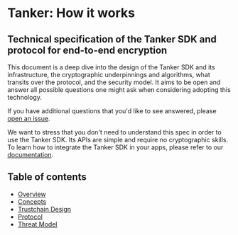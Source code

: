 # Tanker: How it works
## Technical specification of the Tanker SDK and protocol for end-to-end encryption

This document is a deep dive into the design of the Tanker SDK and its infrastructure, the cryptographic underpinnings and algorithms, what transits over the protocol, and the security model. It aims to be open and answer all possible questions one might ask when considering adopting this technology.

If you have additional questions that you'd like to see answered, please [open an issue](/issues/new).

We want to stress that you don't need to understand this spec in order to use the Tanker SDK. Its APIs are simple and require no cryptographic skills. To learn how to integrate the Tanker SDK in your apps, please refer to our [documentation](https://tanker.io/docs).

## Table of contents

* [Overview](overview.md)
* [Concepts](concepts.md)
* [Trustchain Design](trustchain_design.md)
* [Protocol](protocol.md)
* [Threat Model](threat_model.md)
